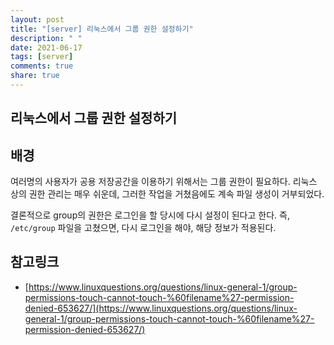 ```yaml
---
layout: post
title: "[server] 리눅스에서 그룹 권한 설정하기"
description: " "
date: 2021-06-17
tags: [server]
comments: true
share: true
---
```


## 리눅스에서 그룹 권한 설정하기

## 배경

여러명의 사용자가 공용 저장공간을 이용하기 위해서는 그룹 권한이 필요하다. 리눅스 상의 권한 관리는 매우 쉬운데, 그러한 작업을 거쳤음에도 계속 파일 생성이 거부되었다.

결론적으로 group의 권한은 로그인을 할 당시에 다시 설정이 된다고 한다. 즉, `/etc/group` 파일을 고쳤으면, 다시 로그인을 해야, 해당 정보가 적용된다.

## 참고링크

* [https://www.linuxquestions.org/questions/linux-general-1/group-permissions-touch-cannot-touch-%60filename%27-permission-denied-653627/](https://www.linuxquestions.org/questions/linux-general-1/group-permissions-touch-cannot-touch-%60filename%27-permission-denied-653627/)
